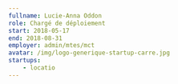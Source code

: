```yaml
---
fullname: Lucie-Anna Oddon
role: Chargé de déploiement
start: 2018-05-17
end: 2018-08-31
employer: admin/mtes/mct
avatar: /img/logo-generique-startup-carre.jpg
startups:
    - locatio
---
```

